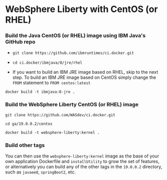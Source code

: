 # WebSphere Liberty with CentOS (or RHEL)

### Build the Java CentOS (or RHEL) image using IBM Java's GitHub repo
* `git clone https://github.com/ibmruntimes/ci.docker.git`

* `cd ci.docker/ibmjava/8/jre/rhel`

* If you want to build an IBM JRE image based on RHEL, skip to the next step.  To build an IBM JRE image based on CentOS simply change the `FROM` statement to `FROM centos:latest`

`docker build -t ibmjava:8-jre .`

### Build the WebSphere Liberty CentOS (or RHEL) image
`git clone https://github.com/WASdev/ci.docker.git`

`cd ga/19.0.0.2/centos`

`docker build -t websphere-liberty:kernel .`

### Build other tags
You can then use the `websphere-liberty:kernel` image as the base of your own application Dockerfile and `installUtility` to grow the set of features, or alternatively you can build any of the other tags in the `19.0.0.2` directory, such as `javaee8`, `springBoot2`, etc.  